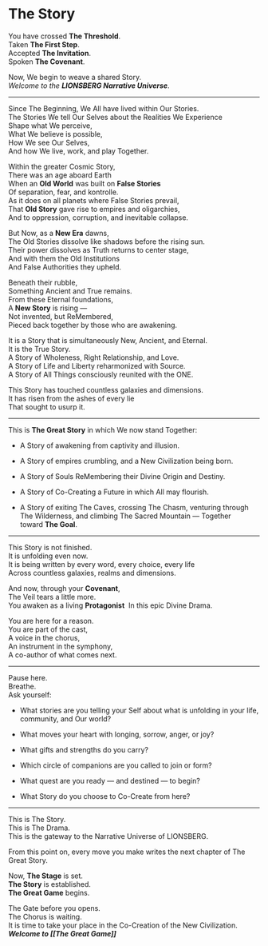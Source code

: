 # The Story

You have crossed **The Threshold**.  
Taken **The First Step**.  
Accepted **The Invitation**.  
Spoken **The Covenant**.

Now, We begin to weave a shared Story.  
_Welcome to the **LIONSBERG Narrative Universe**_.

---

Since The Beginning, We All have lived within Our Stories.  
The Stories We tell Our Selves about the Realities We Experience  
Shape what We perceive,  
What We believe is possible,  
How We see Our Selves,  
And how We live, work, and play Together.

Within the greater Cosmic Story,  
There was an age aboard Earth  
When an **Old World** was built on **False Stories**  
Of separation, fear, and kontrolle.  
As it does on all planets where False Stories prevail,  
That **Old Story** gave rise to empires and oligarchies,  
And to oppression, corruption, and inevitable collapse.

But Now, as a **New Era** dawns,  
The Old Stories dissolve like shadows before the rising sun.  
Their power dissolves as Truth returns to center stage,  
And with them the Old Institutions  
And False Authorities they upheld.  

Beneath their rubble,  
Something Ancient and True remains.  
From these Eternal foundations,  
A **New Story** is rising —  
Not invented, but ReMembered,  
Pieced back together by those who are awakening.

It is a Story that is simultaneously New, Ancient, and Eternal.  
It is the True Story.  
A Story of Wholeness, Right Relationship, and Love.  
A Story of Life and Liberty reharmonized with Source.  
A Story of All Things consciously reunited with the ONE.

This Story has touched countless galaxies and dimensions.  
It has risen from the ashes of every lie  
That sought to usurp it.

---

This is **The Great Story** in which We now stand Together:

- A Story of awakening from captivity and illusion.
    
- A Story of empires crumbling, and a New Civilization being born.
    
- A Story of Souls ReMembering their Divine Origin and Destiny.
    
- A Story of Co-Creating a Future in which All may flourish.
    
- A Story of exiting The Caves, crossing The Chasm, venturing through The Wilderness, and climbing The Sacred Mountain — Together toward **The Goal**.
    

---

This Story is not finished.  
It is unfolding even now.  
It is being written by every word, every choice, every life  
Across countless galaxies, realms and dimensions.

And now, through your **Covenant**,  
The Veil tears a little more.  
You awaken as a living **Protagonist** 
In this epic Divine Drama.

You are here for a reason.  
You are part of the cast,  
A voice in the chorus,  
An instrument in the symphony,  
A co-author of what comes next.

---

Pause here.  
Breathe.  
Ask yourself:

- What stories are you telling your Self about what is unfolding in your life, community, and Our world?
    
- What moves your heart with longing, sorrow, anger, or joy?
    
- What gifts and strengths do you carry?
    
- Which circle of companions are you called to join or form?
    
- What quest are you ready — and destined — to begin?
    
- What Story do you choose to Co-Create from here?
    

---

This is The Story.  
This is The Drama.  
This is the gateway to the Narrative Universe of LIONSBERG.  

From this point on, every move you make writes the next chapter of The Great Story.

Now, **The Stage** is set.  
**The Story** is established.  
**The Great Game** begins.

The Gate before you opens.  
The Chorus is waiting.  
It is time to take your place in the Co-Creation of the New Civilization.  
**_Welcome to [[The Great Game]]_**

